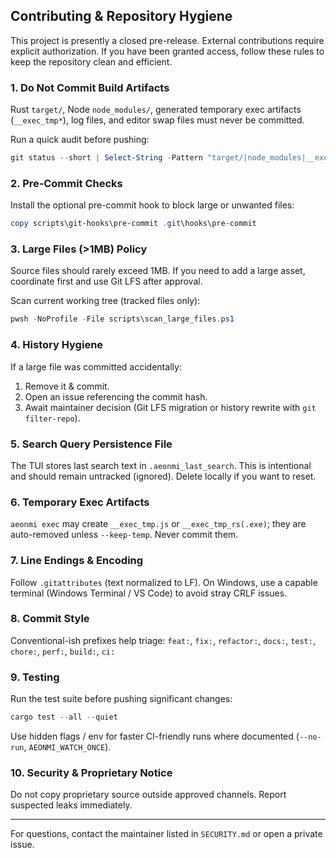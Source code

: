 ## Contributing & Repository Hygiene

This project is presently a closed pre-release. External contributions require explicit authorization. If you have been granted access, follow these rules to keep the repository clean and efficient.

### 1. Do Not Commit Build Artifacts
Rust `target/`, Node `node_modules/`, generated temporary exec artifacts (`__exec_tmp*`), log files, and editor swap files must never be committed.

Run a quick audit before pushing:

```powershell
git status --short | Select-String -Pattern "target/|node_modules|__exec_tmp|.pdb$|.dll$"
```

### 2. Pre‑Commit Checks
Install the optional pre-commit hook to block large or unwanted files:

```powershell
copy scripts\git-hooks\pre-commit .git\hooks\pre-commit
```

### 3. Large Files (>1MB) Policy
Source files should rarely exceed 1MB. If you need to add a large asset, coordinate first and use Git LFS after approval.

Scan current working tree (tracked files only):

```powershell
pwsh -NoProfile -File scripts\scan_large_files.ps1
```

### 4. History Hygiene
If a large file was committed accidentally:
1. Remove it & commit.
2. Open an issue referencing the commit hash.
3. Await maintainer decision (Git LFS migration or history rewrite with `git filter-repo`).

### 5. Search Query Persistence File
The TUI stores last search text in `.aeonmi_last_search`. This is intentional and should remain untracked (ignored). Delete locally if you want to reset.

### 6. Temporary Exec Artifacts
`aeonmi exec` may create `__exec_tmp.js` or `__exec_tmp_rs(.exe)`; they are auto-removed unless `--keep-temp`. Never commit them.

### 7. Line Endings & Encoding
Follow `.gitattributes` (text normalized to LF). On Windows, use a capable terminal (Windows Terminal / VS Code) to avoid stray CRLF issues.

### 8. Commit Style
Conventional-ish prefixes help triage:
`feat:`, `fix:`, `refactor:`, `docs:`, `test:`, `chore:`, `perf:`, `build:`, `ci:`

### 9. Testing
Run the test suite before pushing significant changes:

```powershell
cargo test --all --quiet
```

Use hidden flags / env for faster CI-friendly runs where documented (`--no-run`, `AEONMI_WATCH_ONCE`).

### 10. Security & Proprietary Notice
Do not copy proprietary source outside approved channels. Report suspected leaks immediately.

---
For questions, contact the maintainer listed in `SECURITY.md` or open a private issue.
